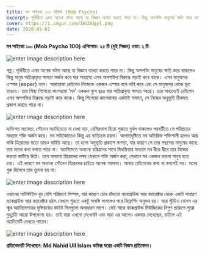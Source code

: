 ```yaml
---
title: মব সাইকো ১০০ রিভিউ (Mob Psycho)
excerpt: পৃথিবীতে এমন অনেক ঘটনা আছে যা বিজ্ঞান ব্যাখ্যা করতে পারে না। কিছু অপশক্তি মানুষের ক্ষতি করে থাকলেও কিছু মানুষ অতিপ্রাকৃত ক্ষমতা অর্জন করে যার সাহায্যে এসব অপশক্তির বিরুদ্ধে লড়াই করে থাকে। এসব মানুষদের এস্পার (esper) বলে.....
cover: https://i.imgur.com/1WiDUgyl.png
date: 2020-05-01
--- 
```

**মব সাইকো ১০০ (Mob Psycho 100)
এপিসোড: ২৫ টি (দুই সিজন)
ওভা: ২ টি**

![enter image description here](https://imgur.com/1WiDUgyl.jpg)

গল্প : পৃথিবীতে এমন অনেক ঘটনা আছে যা বিজ্ঞান ব্যাখ্যা করতে পারে না। কিছু অপশক্তি মানুষের ক্ষতি করে থাকলেও কিছু মানুষ অতিপ্রাকৃত ক্ষমতা অর্জন করে যার সাহায্যে এসব অপশক্তির বিরুদ্ধে লড়াই করে থাকে। এসব মানুষদের এস্পার (esper) বলে। আরাতাকা রেইগেন নিজেকে একজন এস্পার বলে দাবি করে এবং সে মানুষদের থেকে ভূত তাড়ায়। তার শিষ্য শিগেয়ো কাগেয়ামা ’মব' একজন স্কুল ছাত্র যার অতিপ্রাকৃত ক্ষমতা আছে। তার সাহায্যেই রেইগেন এসব অপশক্তির বিরুদ্ধে লড়াই করে থাকে। কিন্তু শিগেয়ো কাগেয়ামার একটাই সমস্যা, সে নিজের অনুভূতি ঠিকমত প্রকাশ করতে পারে না।

![enter image description here](https://imgur.com/OTkJb2Tl.jpg)

ব্যক্তিগত মতামত: শৌনেন অ্যানিমেতে যা দেখা যায়, বেশিরভাগ হিরো শুরুতে দুর্বল থাকলেও পরবর্তীতে সে পরিশ্রমের মাধ্যমে শক্তি অর্জন করে। মব সাইকোতেও কিন্তু এর ব্যতিক্রম হয়না। আপাতদৃষ্টিতে মব অতিরিক্ত শক্তিশালী হলেও আর বাকি হিরোদের মতো তারও ঘাটতি আছে। তা হলো অনুভূতি প্রকাশে সমস্যা, যার কারণে সে তার পছন্দের মানুষের কাছে তার মনের কথা বলতে পারে না। অ্যানিমেতে অন্যান্য চরিত্রদের সাথে মিথস্ক্রিয়ার মাধ্যমে মব ধীরে ধীরে তার নিজের জড়তা কাটিয়ে উঠে। তবে অন্যান্য হিরোদের লক্ষ্য যেখানে শক্তি অর্জন করা, সেখানে মব একজন ভালো মানুষ হতে চায়। এই কারণে মব অন্যান্য শৌনেন হিরোদের চাইতে অনেক আলাদা। আবার রেইগেনের কথা না বললেই নয়। মবের গুরু হিসেবে  তার তুলনা হয় না।

![enter image description here](https://imgur.com/FiCzntIl.jpg)

ওয়ানের আর্টস্টাইল খুব বেশি পরিমাণে সিম্পল, যার কারণে চোখ ধাঁধানো ব্যাকগ্রাউন্ড আর ক্যারেক্টার থেকে একটা সাধারণ ব্যাকগ্রাউন্ড আর ক্যারেক্টার হঠাৎ দেখলে শুরতে একটু অস্বস্তি লাগলেও পরে রিফ্রেশিং অনুভব হয়। আর স্টুডিও বোনস এর স্মুথ অ্যানিমেশনের মুন্সিয়ানায় ফাইট সিনগুলো অসাধারণ লাগে। সেই সাথে ব্যাকগ্রাউন্ড মিউজিকের নিপুণ প্রয়োগে পুরো মুহূর্তটা আরো উপভোগ্য হয়।
তাই যারা এখনো দেখেননি এবং যারা এর আগেও একবার দেখেছেন, চাইলে এই অ্যানিমেটি দেখতে পারেন।  

![enter image description here](https://imgur.com/JyH8vHLl.jpg)

**প্রতিবেদনটি লিখেছেন: Md Nahid Ull Islam
কমিক্স ঘরের একটি নিজস্ব প্রতিবেদন।**
